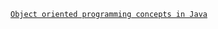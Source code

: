[`Object oriented programming concepts in Java`](https://youtu.be/5NQjLBuNL0I?si=Mz_oEmPkTw6HhBhc)
	

